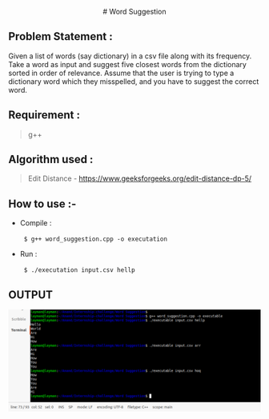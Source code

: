 <p align="center">
  # Word Suggestion </p>

## Problem Statement :
  Given a list of words (say dictionary) in a csv file along with its frequency. Take a word as input
  and suggest five closest words from the dictionary sorted in order of relevance.
  Assume that the user is trying to type a dictionary word which they misspelled, and you have to
  suggest the correct word.
 
 ## Requirement : 
  > g++ 
 
 ## Algorithm used :
  > Edit Distance - https://www.geeksforgeeks.org/edit-distance-dp-5/
 
 ## How to use :- 
 - Compile :

   ` $ g++ word_suggestion.cpp -o executation`
 - Run :

   ` $ ./executation input.csv hellp` 

## OUTPUT
  ![output](https://raw.githubusercontent.com/anandhere8/Internship-challenge/main/Word%20Suggestion/img/img.png?token=AJ6E5KBMMKDG7XJHWKT66ELANCAAU)
